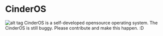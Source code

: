 # CinderOS
![alt tag](http://uupload.ir/files/4rck_cinderos_wallpaper.jpeg)
CinderOS is a self-developed opensource operating system.
The CinderOS is still buggy. Please contribute and make this happen. :D
